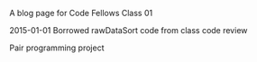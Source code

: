 A blog page for Code Fellows Class 01

2015-01-01
Borrowed rawDataSort code from class code review

Pair programming project
